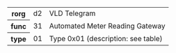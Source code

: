 <table>
    <tr>
      <th>rorg</th>
      <td>d2</td>
      <td>VLD Telegram</td>
    </tr>
    <tr>
      <th>func</th>
      <td>31</td>
      <td>Automated Meter Reading Gateway</td>
    </tr>
    <tr>
      <th>type</th>
      <td>01</td>
      <td>Type 0x01 (description: see table)</td>
    </tr>
  </table>